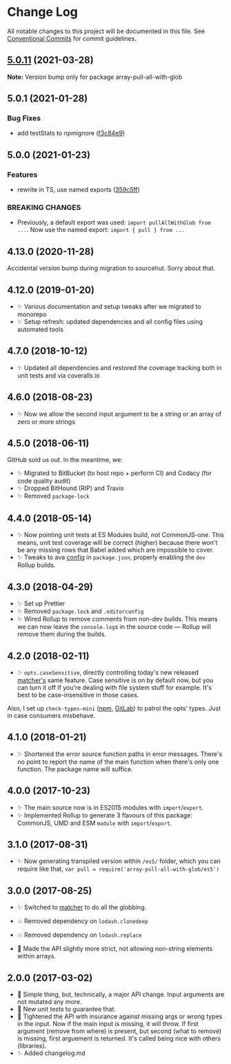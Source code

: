 # Change Log

All notable changes to this project will be documented in this file.
See [Conventional Commits](https://conventionalcommits.org) for commit guidelines.

## [5.0.11](https://github.com/codsen/codsen/compare/array-pull-all-with-glob@5.0.10...array-pull-all-with-glob@5.0.11) (2021-03-28)

**Note:** Version bump only for package array-pull-all-with-glob





## 5.0.1 (2021-01-28)

### Bug Fixes

- add testStats to npmignore ([f3c84e9](https://github.com/codsen/codsen/commit/f3c84e95afc5514214312f913692d85b2e12eb29))

## 5.0.0 (2021-01-23)

### Features

- rewrite in TS, use named exports ([359c5ff](https://github.com/codsen/codsen/commit/359c5ff3df749c18b39dc48d07ccb8029d915fa5))

### BREAKING CHANGES

- Previously, a default export was used: `import pullAllWithGlob from ...`. Now use the named export: `import { pull } from ...`

## 4.13.0 (2020-11-28)

Accidental version bump during migration to sourcehut. Sorry about that.

## 4.12.0 (2019-01-20)

- ✨ Various documentation and setup tweaks after we migrated to monorepo
- ✨ Setup refresh: updated dependencies and all config files using automated tools

## 4.7.0 (2018-10-12)

- ✨ Updated all dependencies and restored the coverage tracking both in unit tests and via coveralls.io

## 4.6.0 (2018-08-23)

- ✨ Now we allow the second input argument to be a string or an array of zero or more strings

## 4.5.0 (2018-06-11)

GitHub sold us out. In the meantime, we:

- ✨ Migrated to BitBucket (to host repo + perform CI) and Codacy (for code quality audit)
- ✨ Dropped BitHound (RIP) and Travis
- ✨ Removed `package-lock`

## 4.4.0 (2018-05-14)

- ✨ Now pointing unit tests at ES Modules build, not CommonJS-one. This means, unit test coverage will be correct (higher) because there won't be any missing rows that Babel added which are impossible to cover.
- ✨ Tweaks to ava [config](https://github.com/avajs/ava/blob/master/docs/recipes/es-modules.md) in `package.json`, properly enabling the `dev` Rollup builds.

## 4.3.0 (2018-04-29)

- ✨ Set up Prettier
- ✨ Removed `package.lock` and `.editorconfig`
- ✨ Wired Rollup to remove comments from non-dev builds. This means we can now leave the `console.log`s in the source code — Rollup will remove them during the builds.

## 4.2.0 (2018-02-11)

- ✨ `opts.caseSensitive`, directly controlling today's new released [matcher's](https://www.npmjs.com/package/matcher) same feature. Case sensitive is on by default now, but you can turn it off if you're dealing with file system stuff for example. It's best to be case-insensitive in those cases.

Also, I set up `check-types-mini` ([npm](https://www.npmjs.com/package/check-types-mini), [GitLab](https://gitlab.com/codsen/codsen/tree/master/packages/check-types-mini)) to patrol the opts' types. Just in case consumers misbehave.

## 4.1.0 (2018-01-21)

- ✨ Shortened the error source function paths in error messages. There's no point to report the name of the main function when there's only one function. The package name will suffice.

## 4.0.0 (2017-10-23)

- ✨ The main source now is in ES2015 modules with `import`/`export`.
- ✨ Implemented Rollup to generate 3 flavours of this package: CommonJS, UMD and ESM `module` with `import`/`export`.

## 3.1.0 (2017-08-31)

- ✨ Now generating transpiled version within `/es5/` folder, which you can require like that, `var pull = require('array-pull-all-with-glob/es5')`

## 3.0.0 (2017-08-25)

- ✨ Switched to [matcher](https://github.com/sindresorhus/matcher/) to do all the globbing.

- 💥 Removed dependency on `lodash.clonedeep`
- 💥 Removed dependency on `lodash.replace`
- 🔧 Made the API slightly more strict, not allowing non-string elements within arrays.

## 2.0.0 (2017-03-02)

- 🔧 Simple thing, but, technically, a major API change. Input arguments are not mutated any more.
- 🔧 New unit tests to guarantee that.
- 🔧 Tightened the API with insurance against missing args or wrong types in the input. Now if the main input is missing, it will throw. If first argument (remove from where) is present, but second (what to remove) is missing, first arguement is returned. It's called being nice with others (libraries).
- ✨ Added changelog.md
